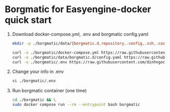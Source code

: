 # Borgmatic for Easyengine-docker quick start 
1. Download docker-compose.yml, .env and borgmatic config.yaml

    ```bash
    mkdir -p ./borgmatic/data/{borgmatic.d,repository,.config,.ssh,.cache}

    curl -o ./borgmatic/docker-compose.yml https://raw.githubusercontent.com/dinhngocdung/easyengine-docker-stack/refs/heads/main/borgmatic/docker-compose.yml
    curl -o ./borgmatic/data/borgmatic.d/config.yaml https://raw.githubusercontent.com/dinhngocdung/easyengine-docker-stack/refs/heads/main/borgmatic/data/borgmatic.d/config.yaml
    curl -o ./borgmatic/.env https://raw.githubusercontent.com/dinhngocdung/easyengine-docker-stack/refs/heads/main/borgmatic/.env
    ```

2.  Change your info in .env 
    ```bash
    vi ./borgmatic/.env
    ```

3. Run borgmatic container (one time)
    ```bash
    cd ./borgmatic && \
    sudo docker compose run --rm --entrypoint bash borgmatic
    ```
